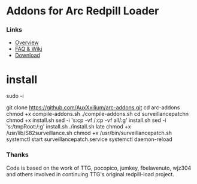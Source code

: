 # Addons for Arc Redpill Loader

### Links

- <a href="https://github.com/AuxXxilium">Overview</a>
- <a href="https://auxxxilium.tech/wiki">FAQ & Wiki</a>
- <a href="https://github.com/AuxXxilium/arc/releases/latest">Download</a>

# install
sudo -i

git clone https://github.com/AuxXxilium/arc-addons.git
cd arc-addons
chmod +x compile-addons.sh
./compile-addons.sh
cd surveillancepatchn
chmod +x install.sh
sed -i 's:cp -vf /:cp -vf all/:g' install.sh
sed -i 's:/tmpRoot:/:g' install.sh
./install.sh late
chmod +x /usr/lib/S82surveillance.sh
chmod +x /usr/bin/surveillancepatch.sh
systemctl start surveillancepatch.service
systemctl daemon-reload

### Thanks
Code is based on the work of TTG, pocopico, jumkey, fbelavenuto, wjz304 and others involved in continuing TTG's original redpill-load project.
